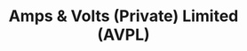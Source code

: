 ---
title: "Amps & Volts (Private) Limited (AVPL)"
url: /karachi/amps-and-volts-private-limited-avpl/
shop: wholesale
---